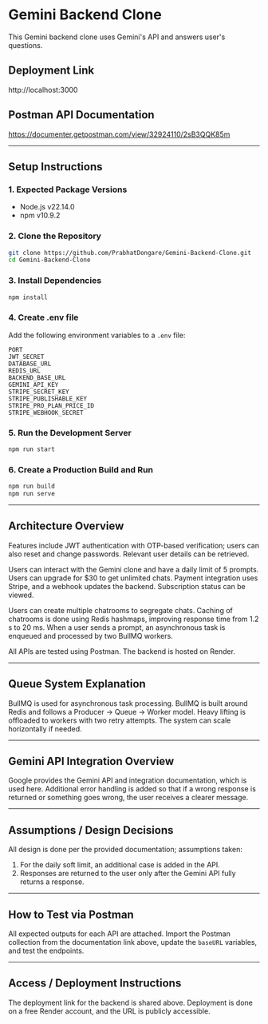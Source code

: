 # Gemini Backend Clone

This Gemini backend clone uses Gemini's API and answers user's questions.

## Deployment Link

http://localhost:3000

## Postman API Documentation

https://documenter.getpostman.com/view/32924110/2sB3QQK85m

---

## Setup Instructions

### 1. Expected Package Versions

- Node.js v22.14.0
- npm v10.9.2

### 2. Clone the Repository

```bash
git clone https://github.com/PrabhatDongare/Gemini-Backend-Clone.git
cd Gemini-Backend-Clone
```

### 3. Install Dependencies

```bash
npm install
```

### 4. Create .env file

Add the following environment variables to a `.env` file:

```
PORT
JWT_SECRET
DATABASE_URL
REDIS_URL
BACKEND_BASE_URL
GEMINI_API_KEY
STRIPE_SECRET_KEY
STRIPE_PUBLISHABLE_KEY
STRIPE_PRO_PLAN_PRICE_ID
STRIPE_WEBHOOK_SECRET
```

### 5. Run the Development Server

```bash
npm run start
```

### 6. Create a Production Build and Run

```bash
npm run build
npm run serve
```

---

## Architecture Overview

Features include JWT authentication with OTP-based verification; users can also reset and change passwords. Relevant user details can be retrieved.

Users can interact with the Gemini clone and have a daily limit of 5 prompts. Users can upgrade for $30 to get unlimited chats. Payment integration uses Stripe, and a webhook updates the backend. Subscription status can be viewed.

Users can create multiple chatrooms to segregate chats. Caching of chatrooms is done using Redis hashmaps, improving response time from 1.2 s to 20 ms. When a user sends a prompt, an asynchronous task is enqueued and processed by two BullMQ workers.

All APIs are tested using Postman. The backend is hosted on Render.

---

## Queue System Explanation

BullMQ is used for asynchronous task processing. BullMQ is built around Redis and follows a Producer → Queue → Worker model. Heavy lifting is offloaded to workers with two retry attempts. The system can scale horizontally if needed.

---

## Gemini API Integration Overview

Google provides the Gemini API and integration documentation, which is used here. Additional error handling is added so that if a wrong response is returned or something goes wrong, the user receives a clearer message.

---

## Assumptions / Design Decisions

All design is done per the provided documentation; assumptions taken:

1. For the daily soft limit, an additional case is added in the API.
2. Responses are returned to the user only after the Gemini API fully returns a response.

---

## How to Test via Postman

All expected outputs for each API are attached. Import the Postman collection from the documentation link above, update the `baseURL` variables, and test the endpoints.

---

## Access / Deployment Instructions

The deployment link for the backend is shared above. Deployment is done on a free Render account, and the URL is publicly accessible.